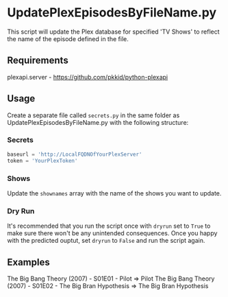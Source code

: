 # UpdatePlexEpisodesByFileName.py

This script will update the Plex database for specified 'TV Shows' to reflect the name of the episode defined in the file.

## Requirements
plexapi.server - https://github.com/pkkid/python-plexapi

## Usage
Create a separate file called `secrets.py` in the same folder as UpdatePlexEpisodesByFileName.py with the following structure:

### Secrets
``` Python
baseurl = 'http://LocalFQDNOfYourPlexServer'
token = 'YourPlexToken'
```

### Shows
Update the `shownames` array with the name of the shows you want to update.

### Dry Run
It's recommended that you run the script once with `dryrun` set to `True` to make sure there won't be any unintended consequences.  Once you happy with the predicted ouptut, set `dryrun` to `False` and run the script again.

## Examples
The Big Bang Theory (2007) - S01E01 - Pilot => Pilot
The Big Bang Theory (2007) - S01E02 - The Big Bran Hypothesis => The Big Bran Hypothesis